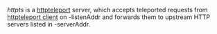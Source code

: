 *httpts* is a [httpteleport](https://github.com/valyala/httpteleport) server,
which accepts teleported requests from [httpteleport client](../httptc) on -listenAddr
and forwards them to upstream HTTP servers listed in -serverAddr.
